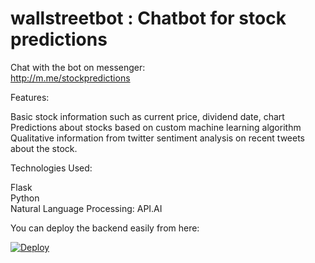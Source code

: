 # wallstreetbot : Chatbot for stock predictions 

Chat with the bot on messenger:    
http://m.me/stockpredictions  

Features:<br />

Basic stock information such as current price, dividend date, chart    
Predictions about stocks based on custom machine learning algorithm  
Qualitative information from twitter sentiment analysis on recent tweets about the stock.<br />

Technologies Used: 

Flask<br />
Python<br />
Natural Language Processing: API.AI<br />


You can deploy the backend easily from here: 

[![Deploy](https://www.herokucdn.com/deploy/button.svg)](https://heroku.com/deploy)

